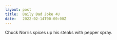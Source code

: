 ```yaml
---
layout: post
title:  Daily Dad Joke 4U
date:   2022-02-14T00:00:00Z
---
```

Chuck Norris spices up his steaks with pepper spray.
